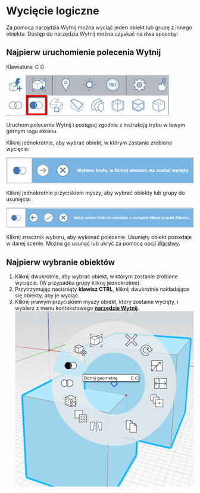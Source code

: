 # Wycięcie logiczne

Za pomocą narzędzia Wytnij można wyciąć jeden obiekt lub grupę z innego obiektu. Dostęp do narzędzia Wytnij można uzyskać na dwa sposoby:

## Najpierw uruchomienie polecenia Wytnij

Klawiatura: C G

![](../.gitbook/assets/cut_tool.png)

Uruchom polecenie Wytnij i postępuj zgodnie z instrukcją trybu w lewym górnym rogu ekranu.

Kliknij jednokrotnie, aby wybrać obiekt, w którym zostanie zrobione wycięcie:

![](../.gitbook/assets/boolean_cut.png)

Kliknij jednokrotnie przyciskiem myszy, aby wybrać obiekty lub grupy do usunięcia:

![](../.gitbook/assets/boolean_cut2.png)

Kliknij znacznik wyboru, aby wykonać polecenie. Usunięty obiekt pozostaje w danej scenie. Można go usunąć lub ukryć za pomocą opcji [Warstwy](layers.md).

## Najpierw wybranie obiektów

1. Kliknij dwukrotnie, aby wybrać obiekt, w którym zostanie zrobione wycięcie. \(W przypadku grupy kliknij jednokrotnie\).
2. Przytrzymując naciśnięty **klawisz CTRL**, kliknij dwukrotnie nakładające się obiekty, aby je wyciąć.
3. Kliknij prawym przyciskiem myszy obiekt, który zostanie wycięty, i wybierz z menu kontekstowego [**narzędzie Wytnij**](https://github.com/FormIt3D/autodesk-formit-360-windows-help/tree/c377e7b8a3b8e43e684321d0b7de867608d317a3/tool-library/boolean-operations.md). ![](../.gitbook/assets/booleancut.png)

